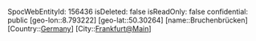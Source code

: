 ﻿---
location: [50.30264,8.793222]
type: Station
tags:
- geo/Station

---
SpocWebEntityId: 156436
isDeleted: false
isReadOnly: false
confidential: public
[geo-lon::8.793222]
[geo-lat::50.30264]
[name::Bruchenbrücken]
[Country::[Germany](geo/Continent/Europe/Germany.md)]
[City::[Frankfurt@Main](geo/Continent/Europe/Germany/Hessen/Frankfurt@Main.md)]

